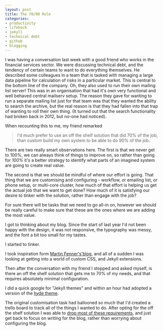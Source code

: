 ```yaml
---
layout: post
title: The 70/90 Rule
categories: 
- productivity
- lifehack
- jekyll
- technical debt 
- github
- blogging
---
```


I was having a conversation last week with a good friend who works in the financial services sector. We were discussing technical debt, and the tendency of certain teams to want to do everything themselves. He described some colleagues in a team that is tasked with managing a large data pipeline for calculation of risks in a particular market. This is central to the bottom line of the company. Oh, they also used to run their own mailing list server! This was in an organisation that had it's own very functional and well behaved central mailserv setup. The reason they gave for wanting to run a separate mailing list just for that team was that they wanted the ability to search the archive, but the real reason is that they had fallen into that trap of wanting to roll their own thing. (It turned out that the search functionality had broken back in 2012, but no-one had noticed). 

When recounting this to me, my friend remarked 
>I'd much prefer to use an off the shelf solution that did 70% of the job, than custom build my own system to be able to do 90% of the job. 

There are two really smart observations here. The first is that we never get to 100%, we can always think of things to improve on, so rather than going for _100%_ it's a better strategy to identify what parts of an imagined system are going to create real value. 

The second is that we should be mindful of where our effort is going. That thing that we are customising and configuring - workflow, or emailing list, or phone setup, or multi-core cluster, how much of that effort is helping us get the actual job that we want to get done? How much of it is satisfying our desire to tinker with the solution, rather than engage with the job?

For sure there will be tasks that we need to go all-in on, however we should be really careful to make sure that these are the ones where we are adding the most value. 

I got to thinking about my blog. Since the start of last year I'd not been happy with the design, it was not responsive, the typography was messy, and the font a bit too small for my tastes. 

I started to tinker. 

I took inspiration form [Martin Fenner's'blog](http://blog.martinfenner.org), and all of a sudden I was looking at getting into a world of custom CSS, and Jekyll extensions. 

Then after the conversation with my friend I stopped and asked myself, is there an off the shelf solution that gets me to 70% of my needs, and that requires absolutely minimal configuration. 

I did a quick google for "Jekyll themes" and within an hour had adopted a version of the [hyde theme](https://github.com/poole/hyde). 

The original customisation task had ballooned so much that I'd created a trello board to track all of the things I wanted to do. After opting for the off the shelf solution I was able to [drop most of these requirements](https://trello.com/b/ESPw3teX/partially-attended-tasks ), and just get back to focus on writing for the blog, rather than worrying about configuring the blog. 







